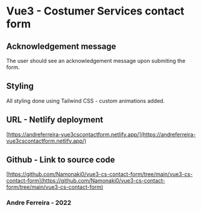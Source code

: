 # Vue3 - Costumer Services contact form

## Acknowledgement message

The user should see an acknowledgement message upon submiting the form.

## Styling

All styling done using Tailwind CSS - custom animations added.

## URL - Netlify deployment

[https://andreferreira-vue3cscontactform.netlify.app/](https://andreferreira-vue3cscontactform.netlify.app/)


## Github - Link to source code
[https://github.com/Namonaki0/vue3-cs-contact-form/tree/main/vue3-cs-contact-form](https://github.com/Namonaki0/vue3-cs-contact-form/tree/main/vue3-cs-contact-form)


### Andre Ferreira - 2022